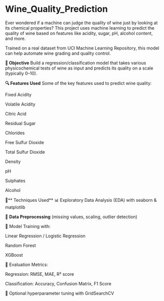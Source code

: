 # Wine_Quality_Prediction

Ever wondered if a machine can judge the quality of wine just by looking at its chemical properties? This project uses machine learning to predict the quality of wine based on features like acidity, sugar, pH, alcohol content, and more.

Trained on a real dataset from UCI Machine Learning Repository, this model can help automate wine grading and quality control.

**🎯 Objective**
Build a regression/classification model that takes various physicochemical tests of wine as input and predicts its quality on a scale (typically 0–10).

**🔍 Features Used**
Some of the key features used to predict wine quality:

Fixed Acidity

Volatile Acidity

Citric Acid

Residual Sugar

Chlorides

Free Sulfur Dioxide

Total Sulfur Dioxide

Density

pH

Sulphates

Alcohol

🧠** Techniques Used**
📊 Exploratory Data Analysis (EDA) with seaborn & matplotlib

🧼 **Data Preprocessing** (missing values, scaling, outlier detection)

🤖 Model Training with:

Linear Regression / Logistic Regression

Random Forest

XGBoost

🧪 Evaluation Metrics:

Regression: RMSE, MAE, R² score

Classification: Accuracy, Confusion Matrix, F1 Score

🧠 Optional hyperparameter tuning with GridSearchCV
